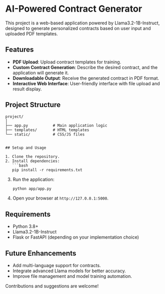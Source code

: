 # AI-Powered Contract Generator

This project is a web-based application powered by Llama3.2-1B-Instruct, designed to generate personalized contracts based on user input and uploaded PDF templates.

## Features

- **PDF Upload**: Upload contract templates for training.
- **Custom Contract Generation**: Describe the desired contract, and the application will generate it.
- **Downloadable Output**: Receive the generated contract in PDF format.
- **Interactive Web Interface**: User-friendly interface with file upload and result display.

## Project Structure

```
project/
│
├── app.py           # Main application logic
├── templates/       # HTML templates
└── static/          # CSS/JS files


## Setup and Usage

1. Clone the repository.
2. Install dependencies:
   ```bash
   pip install -r requirements.txt
   ```
3. Run the application:
   ```bash
   python app/app.py
   ```
4. Open your browser at `http://127.0.0.1:5000`.

## Requirements

- Python 3.8+
- Llama3.2-1B-Instruct
- Flask or FastAPI (depending on your implementation choice)

## Future Enhancements

- Add multi-language support for contracts.
- Integrate advanced Llama models for better accuracy.
- Improve file management and model training automation.

Contributions and suggestions are welcome!
